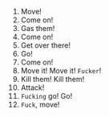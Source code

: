 1. Move!
2. Come on!
3. Gas them!
4. Come on!
5. Get over there!
6. Go!
7. Come on!
8. Move it! Move it! `Fucker`!
9. Kill them! Kill them!
10. Attack!
11. `Fucking` go! Go!
12. `Fuck`, move!